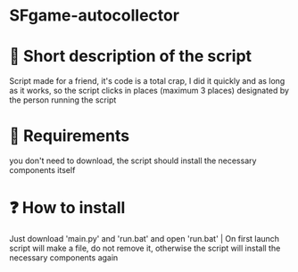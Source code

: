 # SFgame-autocollector

# 📝 Short description of the script
Script made for a friend, it's code is a total crap, I did it quickly and as long as it works, so the script clicks in places (maximum 3 places) designated by the person running the script

# 🤖 Requirements
you don't need to download, the script should install the necessary components itself

# ❓ How to install
Just download 'main.py' and 'run.bat' and open 'run.bat' | On first launch script will make a file, do not remove it, otherwise the script will install the necessary components again
